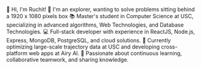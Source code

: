 👋 Hi, I'm Ruchit!
🧭 I'm an explorer, wanting to solve problems sitting behind a 1920 x 1080 pixels box
📚 Master's student in Computer Science at USC, specializing in advanced algorithms, Web Technologies, and Database Technologies.
💻 Full-stack developer with experience in ReactJS, Node.js, Express, MongoDB, PostgreSQL, and cloud solutions.
🔭 Currently optimizing large-scale trajectory data at USC and developing cross-platform web apps at Airy AI.
🚀 Passionate about continuous learning, collaborative teamwork, and sharing knowledge.






